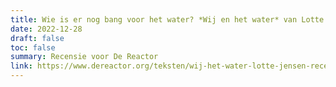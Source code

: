```yaml
---
title: Wie is er nog bang voor het water? *Wij en het water* van Lotte Jensen
date: 2022-12-28
draft: false
toc: false
summary: Recensie voor De Reactor
link: https://www.dereactor.org/teksten/wij-het-water-lotte-jensen-recensie
---
```


